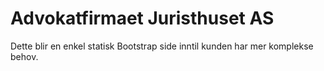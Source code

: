 # Advokatfirmaet Juristhuset AS

Dette blir en enkel statisk Bootstrap side inntil kunden har mer komplekse behov.